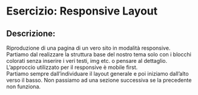 Esercizio: Responsive Layout
===

## Descrizione:
Riproduzione di una pagina di un vero sito in modalità responsive.  
Partiamo dal realizzare la struttura base del nostro tema solo con i blocchi colorati senza inserire i veri testi, img etc. o pensare al dettaglio.  
L’approccio utilizzato per il responsive è mobile first.  
Partiamo sempre dall’individuare il layout generale e poi iniziamo dall’alto verso il basso. Non passiamo ad una sezione successiva se la precedente non funziona.